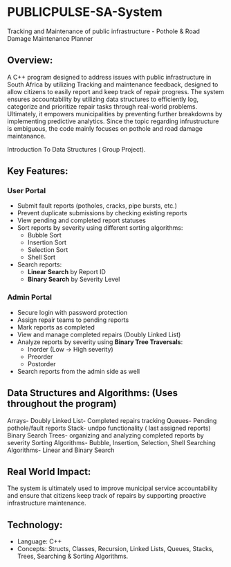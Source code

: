 # PUBLICPULSE-SA-System

Tracking and Maintenance of public infrastructure - Pothole & Road Damage Maintenance Planner

## Overview:

A C++ program designed to address issues with public infrastructure in South Africa by utilizing Tracking and maintenance feedback, designed to allow citizens to easily report and keep track of repair progress. The system ensures accountability by utilizing data structures to efficiently log, categorize and prioritize repair tasks through real-world problems. Ultimately, it empowers municipalities by preventing further breakdowns by implementing predictive analytics. Since the topic regarding infrustructure is embiguous, the code mainly focuses on pothole and road damage maintanance.

Introduction To Data Structures ( Group Project).

## Key Features:

### User Portal
- Submit fault reports (potholes, cracks, pipe bursts, etc.)
- Prevent duplicate submissions by checking existing reports
- View pending and completed report statuses
- Sort reports by severity using different sorting algorithms:
  - Bubble Sort
  - Insertion Sort
  - Selection Sort
  - Shell Sort
- Search reports:
  - **Linear Search** by Report ID
  - **Binary Search** by Severity Level

### Admin Portal
- Secure login with password protection
- Assign repair teams to pending reports
- Mark reports as completed
- View and manage completed repairs (Doubly Linked List)
- Analyze reports by severity using **Binary Tree Traversals**:
  - Inorder (Low → High severity)
  - Preorder
  - Postorder
- Search reports from the admin side as well

## Data Structures and Algorithms: (Uses throughout the program)

Arrays-
Doubly Linked List- Completed repairs tracking 
Queues- Pending pothole/fault reports
Stack- undpo functionality ( last assigned reports)
Binary Search Trees- organizing and analyzing completed reports by severity
Sorting Algorithms- Bubble, Insertion, Selection, Shell
Searching Algorithms-  Linear and Binary Search


## Real World Impact:

The system is ultimately used to improve municipal service accountability and ensure that citizens keep track of repairs by supporting proactive infrastructure maintenance.


## Technology:

- Language: C++
- Concepts: Structs, Classes, Recursion, Linked Lists, Queues, Stacks, Trees, Searching & Sorting Algorithms.

